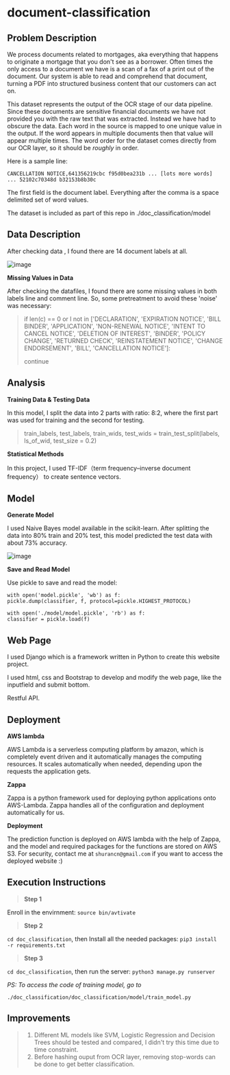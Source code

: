 # document-classification

## Problem Description

We process documents related to mortgages, aka everything that happens to originate a mortgage that you don't see as a borrower. Often times the only access to a document we have is a scan of a fax of a print out of the document. Our system is able to read and comprehend that document, turning a PDF into structured business content that our customers can act on.

This dataset represents the output of the OCR stage of our data pipeline. Since these documents are sensitive financial documents we have not provided you with the raw text that was extracted. Instead we have had to obscure the data. Each word in the source is mapped to one unique value in the output. If the word appears in multiple documents then that value will appear multiple times. The word order for the dataset comes directly from our OCR layer, so it should be _roughly_ in order.

Here is a sample line:

```
CANCELLATION NOTICE,641356219cbc f95d0bea231b ... [lots more words] ... 52102c70348d b32153b8b30c
```

The first field is the document label. Everything after the comma is a space delimited set of word values.

The dataset is included as part of this repo in ./doc_classification/model

## Data Description

After checking data , I found there are 14 document labels at all.

![image](https://user-images.githubusercontent.com/50597514/57986385-45dc3380-7a42-11e9-9065-35d2a0894431.png)

**Missing Values in Data**

After checking the datafiles, I found there are some missing values in both labels line and comment line. So, some pretreatment to avoid these 'noise' was necessary:

>if len(c) == 0 or l not in ['DECLARATION', 'EXPIRATION NOTICE', 'BILL BINDER', 'APPLICATION', 'NON-RENEWAL NOTICE', 'INTENT TO CANCEL NOTICE', 'DELETION OF INTEREST', 'BINDER', 'POLICY CHANGE', 'RETURNED CHECK', 'REINSTATEMENT NOTICE', 'CHANGE ENDORSEMENT', 'BILL', 'CANCELLATION NOTICE']:
>
>continue

## Analysis

**Training Data & Testing Data**

In this model, I split the data into 2 parts with ratio: 8:2, where the first part was used for training and the second for testing.

>train_labels, test_labels, train_wids, test_wids = train_test_split(labels, ls_of_wid, test_size = 0.2)

**Statistical Methods**

In this project, I used TF-IDF（term frequency–inverse document frequency） to create sentence vectors.

## Model

**Generate Model**

I used Naive Bayes model available in the scikit-learn. After splitting the data into 80% train and 20% test, this model predicted the test data with about 73% accuracy.

![image](https://user-images.githubusercontent.com/50597514/57986706-673f1e80-7a46-11e9-9d7f-a44038df3788.png)

**Save and Read Model**

Use pickle to save and read the model:
```
with open('model.pickle', 'wb') as f:
pickle.dump(classifier, f, protocol=pickle.HIGHEST_PROTOCOL)
```
```
with open('./model/model.pickle', 'rb') as f:
classifier = pickle.load(f)
```

## Web Page

I used Django which is a framework written in Python to create this website project.

I used html, css and Bootstrap to develop and modify the web page, like the inputfield and submit bottom.

Restful API.

## Deployment

**AWS lambda**

AWS Lambda is a serverless computing platform by amazon, which is completely event driven and it automatically manages the computing resources. It scales automatically when needed, depending upon the requests the application gets.

**Zappa**

Zappa is a python framework used for deploying python applications onto AWS-Lambda. Zappa handles all of the configuration and deployment automatically for us.

**Deployment**

The prediction function is deployed on AWS lambda with the help of Zappa, and the model and required packages for the functions are stored on AWS S3. For security, contact me at ```shurancn@gmail.com``` if you want to access the deployed website :)

## Execution Instructions

>**Step 1**

Enroll in the envirnment: ```source bin/avtivate```

>**Step 2**

```cd doc_classification```, then Install all the needed packages: ```pip3 install -r requirements.txt```

>**Step 3**

```cd doc_classification```, then run the server: ```python3 manage.py runserver```

*PS: To access the code of training model, go to*
```
./doc_classification/doc_classification/model/train_model.py
```

## Improvements

>1. Different ML models like SVM, Logistic Regression and Decision Trees should be tested and compared, I didn't try this time due to time constraint.
>2. Before hashing ouput from OCR layer, removing stop-words can be done to get better classification.


